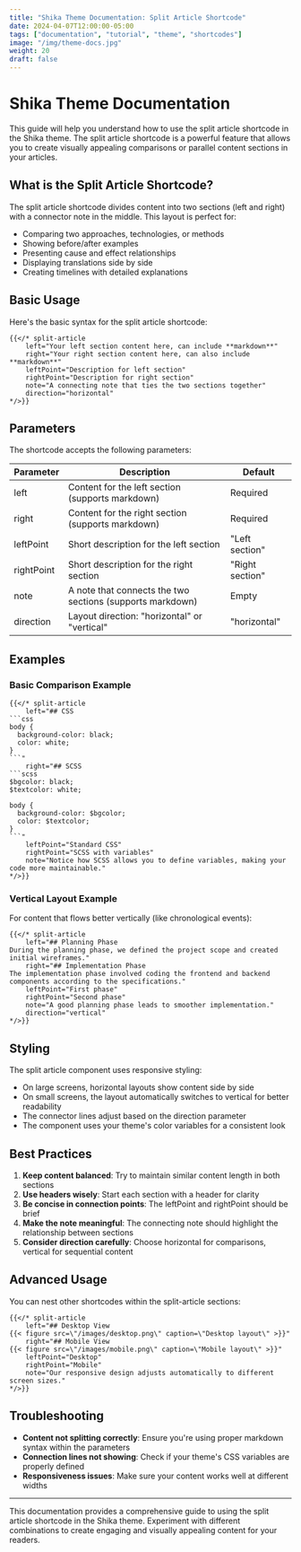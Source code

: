 ```yaml
---
title: "Shika Theme Documentation: Split Article Shortcode"
date: 2024-04-07T12:00:00-05:00
tags: ["documentation", "tutorial", "theme", "shortcodes"]
image: "/img/theme-docs.jpg"
weight: 20
draft: false
---
```


# Shika Theme Documentation

This guide will help you understand how to use the split article shortcode in the Shika theme. The split article shortcode is a powerful feature that allows you to create visually appealing comparisons or parallel content sections in your articles.

## What is the Split Article Shortcode?

The split article shortcode divides content into two sections (left and right) with a connector note in the middle. This layout is perfect for:

- Comparing two approaches, technologies, or methods
- Showing before/after examples
- Presenting cause and effect relationships
- Displaying translations side by side
- Creating timelines with detailed explanations

## Basic Usage

Here's the basic syntax for the split article shortcode:

```
{{</* split-article 
    left="Your left section content here, can include **markdown**" 
    right="Your right section content here, can also include **markdown**"
    leftPoint="Description for left section" 
    rightPoint="Description for right section"
    note="A connecting note that ties the two sections together"
    direction="horizontal" 
*/>}}
```

## Parameters

The shortcode accepts the following parameters:

| Parameter | Description | Default |
|-----------|-------------|---------|
| left | Content for the left section (supports markdown) | Required |
| right | Content for the right section (supports markdown) | Required |
| leftPoint | Short description for the left section | "Left section" |
| rightPoint | Short description for the right section | "Right section" |
| note | A note that connects the two sections (supports markdown) | Empty |
| direction | Layout direction: "horizontal" or "vertical" | "horizontal" |

## Examples

### Basic Comparison Example

```
{{</* split-article 
    left="## CSS
```css
body {
  background-color: black;
  color: white;
}
```" 
    right="## SCSS
```scss
$bgcolor: black;
$textcolor: white;

body {
  background-color: $bgcolor;
  color: $textcolor;
}
```"
    leftPoint="Standard CSS" 
    rightPoint="SCSS with variables"
    note="Notice how SCSS allows you to define variables, making your code more maintainable."
*/>}}
```

### Vertical Layout Example

For content that flows better vertically (like chronological events):

```
{{</* split-article 
    left="## Planning Phase
During the planning phase, we defined the project scope and created initial wireframes."
    right="## Implementation Phase
The implementation phase involved coding the frontend and backend components according to the specifications."
    leftPoint="First phase" 
    rightPoint="Second phase"
    note="A good planning phase leads to smoother implementation."
    direction="vertical"
*/>}}
```

## Styling

The split article component uses responsive styling:

- On large screens, horizontal layouts show content side by side
- On small screens, the layout automatically switches to vertical for better readability
- The connector lines adjust based on the direction parameter
- The component uses your theme's color variables for a consistent look

## Best Practices

1. **Keep content balanced**: Try to maintain similar content length in both sections
2. **Use headers wisely**: Start each section with a header for clarity
3. **Be concise in connection points**: The leftPoint and rightPoint should be brief
4. **Make the note meaningful**: The connecting note should highlight the relationship between sections
5. **Consider direction carefully**: Choose horizontal for comparisons, vertical for sequential content

## Advanced Usage

You can nest other shortcodes within the split-article sections:

```
{{</* split-article 
    left="## Desktop View
{{< figure src=\"/images/desktop.png\" caption=\"Desktop layout\" >}}"
    right="## Mobile View
{{< figure src=\"/images/mobile.png\" caption=\"Mobile layout\" >}}"
    leftPoint="Desktop" 
    rightPoint="Mobile"
    note="Our responsive design adjusts automatically to different screen sizes."
*/>}}
```

## Troubleshooting

- **Content not splitting correctly**: Ensure you're using proper markdown syntax within the parameters
- **Connection lines not showing**: Check if your theme's CSS variables are properly defined
- **Responsiveness issues**: Make sure your content works well at different widths

---

This documentation provides a comprehensive guide to using the split article shortcode in the Shika theme. Experiment with different combinations to create engaging and visually appealing content for your readers. 